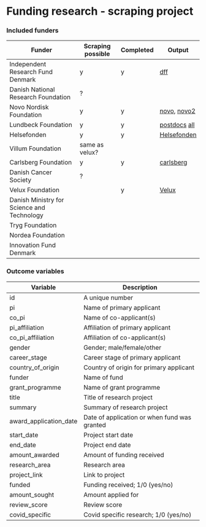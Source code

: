 # Funding research - scraping project

### Included funders
| Funder                            | Scraping possible | Completed | Output                                                                                                    |
|-----------------------------------|-------------------|-----------|-----------------------------------------------------------------------------------------------------------|
| Independent Research Fund Denmark |         y         |     y     |   [dff](https://github.com/esaitch/FundScraping/blob/master/funds/outputs/dff_output.json "dff output")   |
| Danish National Research Foundation |       ?         |            |                      |
| Novo Nordisk Foundation           |         y         |     y     |   [novo](https://github.com/esaitch/FundScraping/blob/master/funds/outputs/novo_output.json), [novo2](https://github.com/esaitch/FundScraping/blob/master/funds/outputs/novo2_output.json)                                                                                                       |
| Lundbeck Foundation               |         y         |     y     |   [postdocs](https://github.com/esaitch/FundScraping/blob/master/funds/outputs/lundbeckpostdocs_output.json) [all](https://github.com/esaitch/FundScraping/blob/master/funds/outputs/lundbeckall_output.json)        |
| Helsefonden                       |         y         |     y     |   [Helsefonden](https://github.com/esaitch/FundScraping/blob/master/funds/outputs/helsefonden_output.json)   
| Villum Foundation                 | same as velux?    |           |   
| Carlsberg Foundation              |         y         |     y     |   [carlsberg](https://github.com/esaitch/FundScraping/blob/master/funds/outputs/carlsberg_output.json "dff output")   |
| Danish Cancer Society             |         ?         |           |      
| Velux Foundation                  |                   |     y     |   [Velux](https://github.com/esaitch/FundScraping/blob/master/funds/outputs/velux_output.json)                                                                                                        |
| Danish Ministry for Science and Technology|           |           |
| Tryg Foundation                   |                   |           |                                                                                                           |
| Nordea Foundation                 |                   |           |                                                                                                           |
| Innovation Fund Denmark           |                   |           |


### Outcome variables
| Variable                          | Description                                  |
|-----------------------------------|----------------------------------------------|
| id                                | A unique number                              |
| pi                                | Name of primary applicant                    |
| co_pi                             | Name of co-applicant(s)                      |
| pi_affiliation                    | Affiliation of primary applicant             |
| co_pi_affiliation                 | Affiliation of co-applicant(s)               |
| gender                            | Gender; male/female/other                    |
| career_stage                      | Career stage of primary applicant            |
| country_of_origin                 | Country of origin for primary applicant      |
| funder                            | Name of fund                                 |
| grant_programme                   | Name of grant programme                      |
| title                             | Title of research project                    |
| summary                           | Summary of research project                  |
| award_application_date            | Date of application or when fund was granted |
| start_date                        | Project start date                           |
| end_date                          | Project end date                             |
| amount_awarded                    | Amount of funding received                   |
| research_area                     | Research area                                |
| project_link                      | Link to project                              |
| funded                            | Funding received; 1/0 (yes/no)               |
| amount_sought                     | Amount applied for                           |
| review_score                      | Review score                                 |
| covid_specific                    | Covid specific research; 1/0 (yes/no)        |